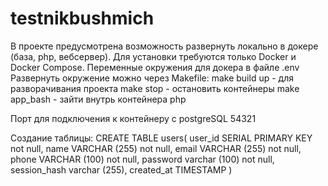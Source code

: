 # testnikbushmich

В проекте предусмотрена возможность развернуть локально в докере (база, php, вебсервер).
Для установки требуются только Docker и Docker Compose.
Переменные окружения для докера в файле .env
Развернуть окружение можно через Makefile:
make build up    - для разворачивания проекта
make stop        - остановить контейнеры
make app_bash    - зайти внутрь контейнера php

Порт для подключения к контейнеру с postgreSQL 54321

Создание таблицы:
    CREATE TABLE users(
    user_id SERIAL PRIMARY KEY not null,
    name VARCHAR (255) not null,
    email VARCHAR (255) not null,
    phone VARCHAR (100) not null,
    password varchar (100) not null,
    session_hash varchar (255),
    created_at TIMESTAMP
    )
